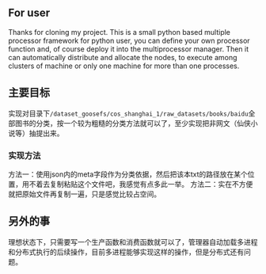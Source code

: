 ## For user
Thanks for cloning my project. This is a small python based multiple processor framework for python user, you can define your own processor function and, of course deploy it into the multiprocessor manager. Then it can automatically distribute and allocate the nodes, to execute among clusters of machine or only one machine for more than one processes.

## 主要目标
实现对目录下`/dataset_goosefs/cos_shanghai_1/raw_datasets/books/baidu`全部图书的分类，按一个较为粗糙的分类方法就可以了，至少实现把非网文（仙侠小说等）抽提出来。
### 实现方法
方法一：使用json内的meta字段作为分类依据，然后把该本txt的路径放在某个位置，用不着去复制粘贴这个文件吧，我感觉有点多此一举。
方法二：实在不方便就把原始文件再复制一遍，只是感觉比较占空间。

## 另外的事
理想状态下，只需要写一个生产函数和消费函数就可以了，管理器自动加载多进程和分布式执行的后续操作，目前多进程能够实现这样的操作，但是分布式还有问题。